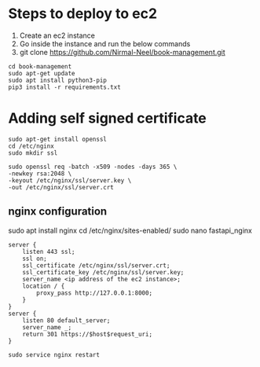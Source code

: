 # Steps to deploy to ec2
1. Create an ec2 instance
2. Go inside the instance and run the below commands
3. git clone https://github.com/Nirmal-Neel/book-management.git
```
cd book-management
sudo apt-get update
sudo apt install python3-pip
pip3 install -r requirements.txt
```

# Adding self signed certificate
```
sudo apt-get install openssl
cd /etc/nginx
sudo mkdir ssl
```

```
sudo openssl req -batch -x509 -nodes -days 365 \
-newkey rsa:2048 \
-keyout /etc/nginx/ssl/server.key \
-out /etc/nginx/ssl/server.crt
```

## nginx configuration
sudo apt install nginx
cd /etc/nginx/sites-enabled/
sudo nano fastapi_nginx
```
server {
    listen 443 ssl;
    ssl on;
    ssl_certificate /etc/nginx/ssl/server.crt;
    ssl_certificate_key /etc/nginx/ssl/server.key;
    server_name <ip address of the ec2 instance>;
    location / {
        proxy_pass http://127.0.0.1:8000;
    }
}
server {
    listen 80 default_server;
    server_name _;
    return 301 https://$host$request_uri;
}
```

```
sudo service nginx restart
```
